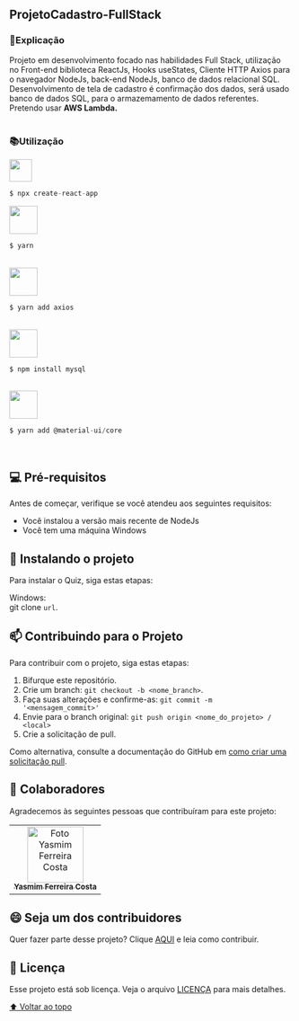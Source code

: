 
##  ProjetoCadastro-FullStack

### 📑Explicação

Projeto em desenvolvimento focado nas habilidades Full Stack, utilização no Front-end biblioteca ReactJs, 
Hooks useStates, Cliente HTTP Axios para o navegador NodeJs, back-end NodeJs, banco de dados relacional SQL.
Desenvolvimento de tela de cadastro é confirmação dos dados,  será usado banco de dados SQL, para o armazemamento de dados referentes. Pretendo usar ****AWS Lambda.****
<br>
<br>

###   📚Utilização

 <img src="https://user-images.githubusercontent.com/97356148/205089799-826af21f-a1e4-4bbe-aadf-9286d61de8e5.png" width="40px">

```jsx
$ npx create-react-app 
```

<img src="https://user-images.githubusercontent.com/97356148/205091241-9735cbe0-17b9-4a35-8bff-0ca8e6bc0c5d.png" width="50px">

```jsx
$ yarn 
```
<br>

<img src="https://user-images.githubusercontent.com/97356148/206260034-f9e75cdd-cb1d-41fe-9606-9e543e6fb96c.svg" width="50px">

```jsx
$ yarn add axios
```
<br>

<img src="https://user-images.githubusercontent.com/97356148/206262186-2aeed133-b96d-4982-a90f-7a074fa2bd0a.png" width="50px">

```jsx
$ npm install mysql
```
<br>

<img src="https://user-images.githubusercontent.com/97356148/206527131-03926451-f695-40bf-816b-132fcf07d085.png" width="50px">

```jsx
$ yarn add @material-ui/core
```
<br>


## 💻 Pré-requisitos

Antes de começar, verifique se você atendeu aos seguintes requisitos:
<!---Estes são apenas requisitos de exemplo. Adicionar, duplicar ou remover conforme necessário--->
* Você instalou a versão mais recente de  NodeJs
* Você tem uma máquina Windows 

## 🚀 Instalando o projeto 

Para instalar o Quiz, siga estas etapas:

Windows: <br>
git clone `url`.

## 📫 Contribuindo para o Projeto 
<!---Se o seu README for longo ou se você tiver algum processo ou etapas específicas que deseja que os contribuidores sigam, considere a criação de um arquivo CONTRIBUTING.md separado--->
Para contribuir com o projeto, siga estas etapas:

1. Bifurque este repositório.
2. Crie um branch: `git checkout -b <nome_branch>`.
3. Faça suas alterações e confirme-as: `git commit -m '<mensagem_commit>'`
4. Envie para o branch original: `git push origin <nome_do_projeto> / <local>`
5. Crie a solicitação de pull.

Como alternativa, consulte a documentação do GitHub em [como criar uma solicitação pull](https://help.github.com/en/github/collaborating-with-issues-and-pull-requests/creating-a-pull-request).

## 🤝 Colaboradores

Agradecemos às seguintes pessoas que contribuíram para este projeto:

<table>
  <tr>
    <td align="center">
      <a href="#">
        <img src="https://user-images.githubusercontent.com/97356148/200590856-942d44a8-f136-4320-a381-699ecbc0d6ec.JPG" width="100px;" alt="Foto Yasmim Ferreira Costa"/><br>
        <sub>
          <b>Yasmim Ferreira Costa</b>
        </sub>
      </a>
    </td>
  </tr>
</table>


## 😄 Seja um dos contribuidores<br>

Quer fazer parte desse projeto? Clique [AQUI](CONTRIBUTING.md) e leia como contribuir.

## 📝 Licença

Esse projeto está sob licença. Veja o arquivo [LICENÇA](LICENSE.md) para mais detalhes.

[⬆ Voltar ao topo](#ProjetoCadastro-FullStack)<br>
